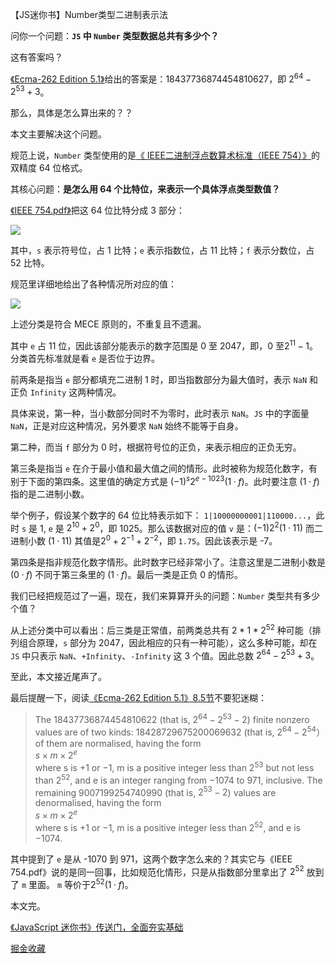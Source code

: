【JS迷你书】Number类型二进制表示法

问你一个问题：**`JS` 中 `Number` 类型数据总共有多少个？**

这有答案吗？

[《Ecma-262 Edition 5.1》](https://www.ecma-international.org/ecma-262/5.1/index.html#sec-8.5)给出的答案是：18437736874454810627，即 $2^{64}-2^{53}+3$。

那么，具体是怎么算出来的？？

本文主要解决这个问题。

规范上说，`Number` 类型使用的是[《
IEEE二进制浮点数算术标准（IEEE 754）》](https://en.wikipedia.org/wiki/IEEE_754)的双精度 64 位格式。

其核心问题：**是怎么用 64 个比特位，来表示一个具体浮点类型数值？**

[《IEEE 754.pdf》](http://www.ritsumei.ac.jp/~piumarta/ca/doc/754-1985-IEEE-FP.pdf)把这 64 位比特分成 3 部分： 

![](https://user-gold-cdn.xitu.io/2019/5/8/16a97037a2588a0b?w=672&h=139&f=png&s=5744)

其中，`s` 表示符号位，占 1 比特；`e` 表示指数位，占 11 比特；`f` 表示分数位，占 52 比特。

规范里详细地给出了各种情况所对应的值：

![](https://user-gold-cdn.xitu.io/2019/5/8/16a97284c97e5479?w=645&h=153&f=png&s=44916)

上述分类是符合 MECE 原则的，不重复且不遗漏。

其中 `e` 占 11 位，因此该部分能表示的数字范围是 0 至 2047，即，0 至$2^{11}-1$。分类首先标准就是看 `e` 是否位于边界。

前两条是指当 `e` 部分都填充二进制 1 时，即当指数部分为最大值时，表示 `NaN` 和正负 `Infinity` 这两种情况。

具体来说，第一种，当小数部分同时不为零时，此时表示 `NaN`。`JS` 中的字面量 `NaN`，正是对应这种情况，另外要求 `NaN` 始终不能等于自身。

第二种，而当 `f` 部分为 0 时，根据符号位的正负，来表示相应的正负无穷。

第三条是指当 `e` 在介于最小值和最大值之间的情形。此时被称为规范化数字，有别于下面的第四条。这里值的确定方式是 $(-1)^s2^{e-1023}(1·f)$。此时要注意 $(1·f)$ 指的是二进制小数。

举个例子，假设某个数字的 64 位比特表示如下： `1|10000000001|110000...`，此时 `s` 是 1, `e` 是 $2^{10}+2^0$，即 1025。那么该数据对应的值 `v` 是：$(-1)2^{2}(1·11)$ 而二进制小数 $(1·11)$ 其值是$2^0+2^{-1}+2^{-2}$，即 `1.75`。因此该表示是 -7。

第四条是指非规范化数字情形。此时数字已经非常小了。注意这里是二进制小数是 $(0·f)$ 不同于第三条里的 $(1·f)$。最后一类是正负 0 的情形。

我们已经把规范过了一遍，现在，我们来算算开头的问题：`Number` 类型共有多少个值？

从上述分类中可以看出：后三类是正常值，前两类总共有 $2*1*2^{52}$ 种可能（排列组合原理，`s` 部分为 2047，因此相应的只有一种可能），这么多种可能，却在 `JS` 中只表示 `NaN`、`+Infinity`、`-Infinity` 这 3 个值。因此总数 $2^{64}-2^{53}+3$。

至此，本文接近尾声了。

最后提醒一下，阅读[《Ecma-262 Edition 5.1》8.5节](https://www.ecma-international.org/ecma-262/5.1/index.html#sec-8.5)不要犯迷糊：

> The 18437736874454810622 (that is, $2^{64}−2^{53}−2$) finite nonzero values are of two kinds: 18428729675200069632 (that is, $2^{64}−2^{54}$）of them are normalised, having the form       
 $s × m × 2^e$  
where s is +1 or −1, m is a positive integer less than $2^{53}$ but not less than $2^{52}$, and e is an integer ranging from −1074 to 971, inclusive.
The remaining 9007199254740990 (that is, $2^{53}−2$) values are denormalised, having the form    
 $s × m × 2^e$  
where s is +1 or −1, m is a positive integer less than $2^{52}$, and e is −1074.

其中提到了 `e` 是从 -1070 到 971，这两个数字怎么来的？其实它与《IEEE 754.pdf》说的是同一回事，比如规范化情形，只是从指数部分里拿出了 $2^{52}$ 放到了 `m` 里面。 `m` 等价于$2^{52}(1·f)$。

本文完。

[《JavaScript 迷你书》传送门，全面夯实基础](https://github.com/qdlaoyao/js-book)

[掘金收藏](https://juejin.im/collection/5ccfe1216fb9a0025a21dde3)
